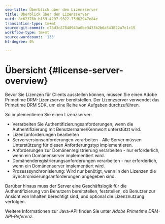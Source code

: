 ```yaml
---
seo-title: Überblick über den Lizenzserver
title: Überblick über den Lizenzserver
uuid: 8c62376b-b159-4297-9322-75d62947e84e
translation-type: tm+mt
source-git-commit: c78d3c87848943a0be3433b2b6a543822a7e1c15
workflow-type: tm+mt
source-wordcount: '133'
ht-degree: 0%

---
```



# Übersicht {#license-server-overview}

Bevor Sie Lizenzen für Clients ausstellen können, müssen Sie einen Adobe Primetime DRM-Lizenzserver bereitstellen. Der Lizenzserver verwendet das Primetime DRM SDK, um eine Reihe von Aufgaben durchzuführen.

So implementieren Sie einen Lizenzserver:

* Verarbeiten Sie Authentifizierungsanforderungen, wenn die Authentifizierung mit Benutzername/Kennwort unterstützt wird.
* Lizenzanforderungen bearbeiten
* Serverversionsanforderungen verarbeiten - Alle Server müssen Unterstützung für diesen Anforderungstyp implementieren.
* Anforderungen zur Domänenregistrierung verarbeiten - nur erforderlich, wenn ein Domänenserver implementiert wird.
* Domänenderegistrierungsanforderungen verarbeiten - nur erforderlich, wenn ein Domänenserver implementiert wird.
* Prozesssynchronisierung: Wird nur benötigt, wenn in den Lizenzen die Synchronisierungsanforderungen angegeben sind.

Darüber hinaus muss der Server eine Geschäftslogik für die Authentifizierung von Benutzern bereitstellen, feststellen, ob Benutzer zur Ansicht von Inhalten berechtigt sind, und optional die Lizenznutzung verfolgen.

Weitere Informationen zur Java-API finden Sie unter *Adobe Primetime DRM-API-Referenz*.
